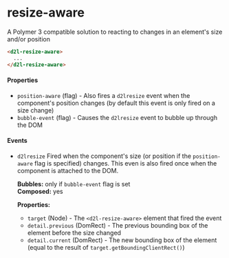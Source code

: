# resize-aware
A Polymer 3 compatible solution to reacting to changes in an element's size and/or position

```html
<d2l-resize-aware>
  ...
</d2l-resize-aware>
```

#### Properties

 - `position-aware` (flag) - Also fires a `d2lresize` event when the component's position changes (by default this event is only fired on a size change)
 - `bubble-event` (flag) - Causes the `d2lresize` event to bubble up through the DOM
 
#### Events

 - `d2lresize`
   Fired when the component's size (or position if the `position-aware` flag is specified) changes. This even is also fired once when the component is attached to the DOM.

   **Bubbles:** only if `bubble-event` flag is set  
   **Composed:** yes

   **Properties:**
    - `target` (Node) - The `<d2l-resize-aware>` element that fired the event
    - `detail.previous` (DomRect) - The previous bounding box of the element before the size changed
    - `detail.current` (DomRect) - The new bounding box of the element (equal to the result of `target.getBoundingClientRect()`)
